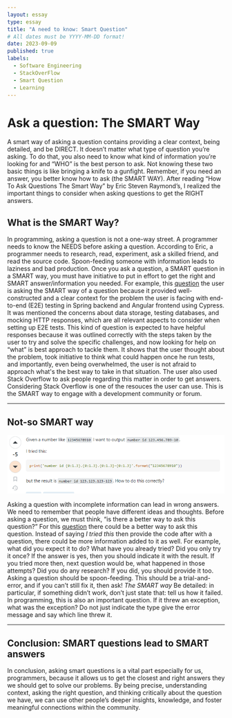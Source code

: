 ```yaml
---
layout: essay
type: essay
title: "A need to know: Smart Question"
# All dates must be YYYY-MM-DD format!
date: 2023-09-09
published: true
labels:
  - Software Engineering
  - StackOverFlow
  - Smart Question
  - Learning
---
```


# Ask a question: The SMART Way

A smart way of asking a question contains providing a clear context, being detailed, and be DIRECT. It doesn’t matter what type of question you’re asking. To do that, you also need to know what kind of information you’re looking for and “WHO” is the best person to ask. Not knowing these two basic things is like bringing a knife to a gunfight. Remember, if you need an answer, you better know how to ask (the SMART WAY). After reading “How To Ask Questions The Smart Way” by Eric Steven Raymond’s, I realized the important things to consider when asking questions to get the RIGHT answers.

## What is the SMART Way?

In programming, asking a question is not a one-way street. A programmer needs to know the NEEDS before asking a question. According to Eric, a programmer needs to research, read, experiment, ask a skilled friend, and read the source code. Spoon-feeding someone with information leads to laziness and bad production. Once you ask a question, a SMART question in a SMART way, you must have initiative to put in effort to get the right and SMART answer/information you needed. For example, this [question](https://stackoverflow.com/questions/77071412/how-to-handle-data-storage-in-cypress-e2e-testing) the user is asking the SMART way of a question because it provided well-constructed and a clear context for the problem the user is facing with end-to-end (E2E) testing in Spring backend and Angular frontend using Cypress. It was mentioned the concerns about data storage, testing databases, and mocking HTTP responses, which are all relevant aspects to consider when setting up E2E tests. This kind of question is expected to have helpful responses because it was outlined correctly with the steps taken by the user to try and solve the specific challenges, and now looking for help on “what” is best approach to tackle them. It shows that the user thought about the problem, took initiative to think what could happen once he run tests, and importantly, even being overwhelmed, the user is not afraid to approach what's the best way to take in that situation. The user also used Stack Overflow to ask people regarding this matter in order to get answers. Considering Stack Overflow is one of the resouces the user can use. This is the SMART way to engage with a development community or forum.
<hr>

## Not-so SMART way
<img width="600px"
     class="rounded float-start pe-4"
     src="../img/badquestion.png" >


Asking a question with incomplete information can lead in wrong answers. We need to remember that people have different ideas and thoughts. Before asking a question, we must think, “is there a better way to ask this question?” For this [question](https://stackoverflow.com/questions/50067307/use-a-formatted-string-to-separate-groups-of-digits) there could be a better way to ask this question. Instead of saying *I tried this* then provide the code after with a question, there could be more information added to it as well. For example, what did you expect it to do? What have you already tried? Did you only try it once? If the answer is yes, then you should indicate it with the result. If you tried more then, next question would be, what happened in those attempts? Did you do any research? If you did, you should provide it too. Asking a question should be spoon-feeding. This should be a trial-and-error, and if you can’t still fix it, then ask! *The SMART way* Be detailed: in particular, if something didn’t work, don’t just state that: tell us how it failed. In programming, this is also an important question. If it threw an exception, what was the exception? Do not just indicate the type give the error message and say which line threw it.

<hr>

## Conclusion: SMART questions lead to SMART answers

In conclusion, asking smart questions is a vital part especially for us, programmers, because it allows us to get the closest and right answers they we should get to solve our problems. By being precise, understanding context, asking the right question, and thinking critically about the question we have, we can use other people’s deeper insights, knowledge, and foster meaningful connections within the community.
